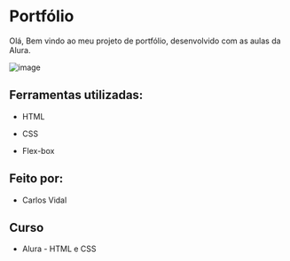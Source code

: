 

# Portfólio 
Olá, Bem vindo ao meu projeto de portfólio, desenvolvido com as aulas da Alura.

![image](https://github.com/vidalcarlos1/portfolio/assets/103275240/68c4b8c1-3dc2-4b09-a8c3-caceee0b6019)


## Ferramentas utilizadas:

* HTML

* CSS

* Flex-box

## Feito por:
* Carlos Vidal 

## Curso
* Alura - HTML e CSS



